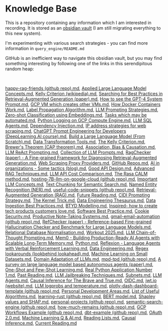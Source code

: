 # Knowledge Base

This is a repository containing any information which I am interested in recording. It is stored as an [obsidian vault](https://obsidian.md/) (I am still migrating everything to this new system). 

I'm experimenting with various search strategies - you can find more information in `query_engine/README.md`

GitHub is an inefficient way to navigate this obsidian vault, but you may find something interesting by following one of the links in this serendipitous random heap:

<br>

[happy-rag-friends (github repo).md](./obsidian-vault/2%20-%20Full%20Notes/happy-rag-friends%20(github%20repo).md), [Applied Large Language Model Concepts.md](./obsidian-vault/4%20-%20Maps%20of%20Content/Applied%20Large%20Language%20Model%20Concepts.md), [Kelly Criterion (wikipedia).md](./obsidian-vault/3%20-%20Source%20Material/Kelly%20Criterion%20(wikipedia).md), [Searching for Best Practices in Retrieval-Augmented Generation (paper).md](./obsidian-vault/3%20-%20Source%20Material/Searching%20for%20Best%20Practices%20in%20Retrieval-Augmented%20Generation%20(paper).md), [How to see the GPT-4 System Prompt.md](./obsidian-vault/2%20-%20Full%20Notes/How%20to%20see%20the%20GPT-4%20System%20Prompt.md), [GCP VM which creates other VMs.md](./obsidian-vault/2%20-%20Full%20Notes/GCP%20VM%20which%20creates%20other%20VMs.md), [How Docker Containers Work.md](./obsidian-vault/2%20-%20Full%20Notes/How%20Docker%20Containers%20Work.md), [Label Propagation Algorithm.md](./obsidian-vault/2%20-%20Full%20Notes/Label%20Propagation%20Algorithm.md), [LLM Prompting Strategies.md](./obsidian-vault/3%20-%20Source%20Material/LLM%20Prompting%20Strategies.md), [Zero-shot Classification using Embeddings.md](./obsidian-vault/2%20-%20Full%20Notes/Zero-shot%20Classification%20using%20Embeddings.md), [Tasks which may be automated.md](./obsidian-vault/4%20-%20Maps%20of%20Content/Tasks%20which%20may%20be%20automated.md), [Python Logging on GCP Compute Engine.md](./obsidian-vault/2%20-%20Full%20Notes/Python%20Logging%20on%20GCP%20Compute%20Engine.md), [LLM SQL Agents.md](./obsidian-vault/2%20-%20Full%20Notes/LLM%20SQL%20Agents.md), [Dependency Injection.md](./obsidian-vault/2%20-%20Full%20Notes/Dependency%20Injection.md), [IP address strategies for web scraping.md](./obsidian-vault/2%20-%20Full%20Notes/IP%20address%20strategies%20for%20web%20scraping.md), [ChatGPT Prompt Engineering for Developers (DeepLearning.AI course).md](./obsidian-vault/2%20-%20Full%20Notes/ChatGPT%20Prompt%20Engineering%20for%20Developers%20(DeepLearning.AI%20course).md), [Build a Large Language Model (From Scratch).md](./obsidian-vault/3%20-%20Source%20Material/Build%20a%20Large%20Language%20Model%20(From%20Scratch).md), [Data Transformation Tools.md](./obsidian-vault/2%20-%20Full%20Notes/Data%20Transformation%20Tools.md), [The Kelly Criterion.md](./obsidian-vault/2%20-%20Full%20Notes/The%20Kelly%20Criterion.md), [Brewer's Theorem (CAP theorem).md](./obsidian-vault/2%20-%20Full%20Notes/Brewer's%20Theorem%20(CAP%20theorem).md), [Association, Bias & Causation.md](./obsidian-vault/2%20-%20Full%20Notes/Association,%20Bias%20&%20Causation.md), [LLM ReAct Prompting.md](./obsidian-vault/2%20-%20Full%20Notes/LLM%20ReAct%20Prompting.md), [Collection of LLM Prompts.md](./obsidian-vault/4%20-%20Maps%20of%20Content/Collection%20of%20LLM%20Prompts.md), [RagChecker (paper) - A Fine-grained Framework for Diagnosing Retrieval-Augmented Generation.md](./obsidian-vault/2%20-%20Full%20Notes/RagChecker%20(paper)%20-%20A%20Fine-grained%20Framework%20for%20Diagnosing%20Retrieval-Augmented%20Generation.md), [Web Scraping Proxy Providers.md](./obsidian-vault/2%20-%20Full%20Notes/Web%20Scraping%20Proxy%20Providers.md), [GitHub Repos.md](./obsidian-vault/4%20-%20Maps%20of%20Content/GitHub%20Repos.md), [AI in organizations - Some tactics (blog).md](./obsidian-vault/3%20-%20Source%20Material/AI%20in%20organizations%20-%20Some%20tactics%20(blog).md), [Good API Design.md](./obsidian-vault/2%20-%20Full%20Notes/Good%20API%20Design.md), [Advanced RAG Techniques.md](./obsidian-vault/4%20-%20Maps%20of%20Content/Advanced%20RAG%20Techniques.md), [LLM API Cost Comparison.md](./obsidian-vault/4%20-%20Maps%20of%20Content/LLM%20API%20Cost%20Comparison.md), [The Rasa CALM method.md](./obsidian-vault/2%20-%20Full%20Notes/The%20Rasa%20CALM%20method.md), [hosting-7B-llm-on-google-cloud (github repo).md](./obsidian-vault/2%20-%20Full%20Notes/hosting-7B-llm-on-google-cloud%20(github%20repo).md), [Important LLM Concepts.md](./obsidian-vault/4%20-%20Maps%20of%20Content/Important%20LLM%20Concepts.md), [Text Chunking for Semantic Search.md](./obsidian-vault/2%20-%20Full%20Notes/Text%20Chunking%20for%20Semantic%20Search.md), [Named Entity Recognition (NER).md](./obsidian-vault/2%20-%20Full%20Notes/Named%20Entity%20Recognition%20(NER).md), [useful-code-snippets (github repo).md](./obsidian-vault/2%20-%20Full%20Notes/useful-code-snippets%20(github%20repo).md), [Retrieval-Augmented Generation (RAG).md](./obsidian-vault/2%20-%20Full%20Notes/Retrieval-Augmented%20Generation%20(RAG).md), [Future Reading.md](./obsidian-vault/4%20-%20Maps%20of%20Content/Future%20Reading.md), [CIDI Prompting Strategy.md](./obsidian-vault/2%20-%20Full%20Notes/CIDI%20Prompting%20Strategy.md), [The Kernel Trick.md](./obsidian-vault/2%20-%20Full%20Notes/The%20Kernel%20Trick.md), [Data Engineering Thesaurus.md](./obsidian-vault/4%20-%20Maps%20of%20Content/Data%20Engineering%20Thesaurus.md), [Data Ingestion Best Practices.md](./obsidian-vault/2%20-%20Full%20Notes/Data%20Ingestion%20Best%20Practices.md), [BTYD Modelling.md](./obsidian-vault/2%20-%20Full%20Notes/BTYD%20Modelling.md), [Inspired- how to create tech products customers love.md](./obsidian-vault/3%20-%20Source%20Material/Inspired-%20how%20to%20create%20tech%20products%20customers%20love.md), [Software Best Practice.md](./obsidian-vault/4%20-%20Maps%20of%20Content/Software%20Best%20Practice.md), [Cookie Security.md](./obsidian-vault/2%20-%20Full%20Notes/Cookie%20Security.md), [Productive Note-Taking Systems.md](./obsidian-vault/2%20-%20Full%20Notes/Productive%20Note-Taking%20Systems.md), [gmail-email-automation (github repo).md](./obsidian-vault/2%20-%20Full%20Notes/gmail-email-automation%20(github%20repo).md), [RefChecker (paper) - Reference-based Fine-grained Hallucination Checker and Benchmark for Large Language Models.md](./obsidian-vault/2%20-%20Full%20Notes/RefChecker%20(paper)%20-%20Reference-based%20Fine-grained%20Hallucination%20Checker%20and%20Benchmark%20for%20Large%20Language%20Models.md), [Relational Database Normalisation.md](./obsidian-vault/2%20-%20Full%20Notes/Relational%20Database%20Normalisation.md), [Workout 2025.md](./obsidian-vault/2%20-%20Full%20Notes/Workout%202025.md), [LLM Chain-of-Thought Prompting.md](./obsidian-vault/2%20-%20Full%20Notes/LLM%20Chain-of-Thought%20Prompting.md), [Mem0 - Building Production-Ready AI Agents with Scalable Long-Term Memory.md](./obsidian-vault/2%20-%20Full%20Notes/Mem0%20-%20Building%20Production-Ready%20AI%20Agents%20with%20Scalable%20Long-Term%20Memory.md), [Python.md](./obsidian-vault/4%20-%20Maps%20of%20Content/Python.md), [Reflexion - Language Agents with Verbal Reinforcement Learning.md](./obsidian-vault/2%20-%20Full%20Notes/Reflexion%20-%20Language%20Agents%20with%20Verbal%20Reinforcement%20Learning.md), [Data Engineering.md](./obsidian-vault/4%20-%20Maps%20of%20Content/Data%20Engineering.md), [Regex lookarounds (lookbehind lookahead).md](./obsidian-vault/2%20-%20Full%20Notes/Regex%20lookarounds%20(lookbehind%20lookahead).md), [Machine Learning on Small Datasets.md](./obsidian-vault/4%20-%20Maps%20of%20Content/Machine%20Learning%20on%20Small%20Datasets.md), [Domain Adaptation of LLMs.md](./obsidian-vault/2%20-%20Full%20Notes/Domain%20Adaptation%20of%20LLMs.md), [mpd-tpd (github repo).md](./obsidian-vault/2%20-%20Full%20Notes/mpd-tpd%20(github%20repo).md), [A survey on large language model based autonomous agents (paper).md](./obsidian-vault/3%20-%20Source%20Material/A%20survey%20on%20large%20language%20model%20based%20autonomous%20agents%20(paper).md), [One-Shot and Few-Shot Learning.md](./obsidian-vault/2%20-%20Full%20Notes/One-Shot%20and%20Few-Shot%20Learning.md), [Real Python Application Number 1.md](./obsidian-vault/2%20-%20Full%20Notes/Real%20Python%20Application%20Number%201.md), [Past Reading.md](./obsidian-vault/2%20-%20Full%20Notes/Past%20Reading.md), [LLM Jailbreaking Techniques.md](./obsidian-vault/4%20-%20Maps%20of%20Content/LLM%20Jailbreaking%20Techniques.md), [Subnets.md](./obsidian-vault/2%20-%20Full%20Notes/Subnets.md), [LLM Agents.md](./obsidian-vault/2%20-%20Full%20Notes/LLM%20Agents.md), [Causal Inference for The Brave and True.md](./obsidian-vault/3%20-%20Source%20Material/Causal%20Inference%20for%20The%20Brave%20and%20True.md), [OIDC.md](./obsidian-vault/2%20-%20Full%20Notes/OIDC.md), [jwt.io (website).md](./obsidian-vault/3%20-%20Source%20Material/jwt.io%20(website).md), [LLM logprobs and temperature.md](./obsidian-vault/2%20-%20Full%20Notes/LLM%20logprobs%20and%20temperature.md), [plotly-dash-dashboard-template (github repo).md](./obsidian-vault/2%20-%20Full%20Notes/plotly-dash-dashboard-template%20(github%20repo).md), [Personal Development Areas.md](./obsidian-vault/4%20-%20Maps%20of%20Content/Personal%20Development%20Areas.md), [List of Useful Algorithms.md](./obsidian-vault/4%20-%20Maps%20of%20Content/List%20of%20Useful%20Algorithms.md), [learning-rust (github repo).md](./obsidian-vault/2%20-%20Full%20Notes/learning-rust%20(github%20repo).md), [BERT model.md](./obsidian-vault/2%20-%20Full%20Notes/BERT%20model.md), [Shapley values and SHAP.md](./obsidian-vault/2%20-%20Full%20Notes/Shapley%20values%20and%20SHAP.md), [personal-projects (github repo).md](./obsidian-vault/2%20-%20Full%20Notes/personal-projects%20(github%20repo).md), [semantic-search-engine (github repo).md](./obsidian-vault/2%20-%20Full%20Notes/semantic-search-engine%20(github%20repo).md), [how-much-remains (github repo).md](./obsidian-vault/2%20-%20Full%20Notes/how-much-remains%20(github%20repo).md), [GCP Workflows Example (github repo).md](./obsidian-vault/2%20-%20Full%20Notes/GCP%20Workflows%20Example%20(github%20repo).md), [dbt-example (github repo).md](./obsidian-vault/2%20-%20Full%20Notes/dbt-example%20(github%20repo).md), [OAuth 2.0.md](./obsidian-vault/2%20-%20Full%20Notes/OAuth%202.0.md), [Machine Learning Q & AI.md](./obsidian-vault/3%20-%20Source%20Material/Machine%20Learning%20Q%20&%20AI.md), [Reading Lists.md](./obsidian-vault/4%20-%20Maps%20of%20Content/Reading%20Lists.md), [Causal Inference.md](./obsidian-vault/4%20-%20Maps%20of%20Content/Causal%20Inference.md), [Current Reading.md](./obsidian-vault/4%20-%20Maps%20of%20Content/Current%20Reading.md)